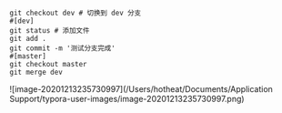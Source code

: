 ```shell
git checkout dev # 切换到 dev 分支
#[dev]
git status # 添加文件
git add .
git commit -m '测试分支完成'
#[master]
git checkout master
git merge dev
```

![image-20201213235730997](/Users/hotheat/Documents/Application Support/typora-user-images/image-20201213235730997.png)



